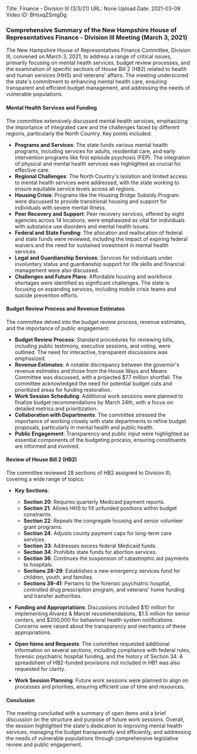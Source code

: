 Title: Finance - Division III (3/3/21)
URL: None
Upload Date: 2021-03-08
Video ID: BHsxqZSmgDg

### Comprehensive Summary of the New Hampshire House of Representatives Finance - Division III Meeting (March 3, 2021)

The New Hampshire House of Representatives Finance Committee, Division III, convened on March 3, 2021, to address a range of critical issues, primarily focusing on mental health services, budget review processes, and the examination of specific sections of House Bill 2 (HB2) related to health and human services (HHS) and veterans' affairs. The meeting underscored the state's commitment to enhancing mental health care, ensuring transparent and efficient budget management, and addressing the needs of vulnerable populations.

#### Mental Health Services and Funding

The committee extensively discussed mental health services, emphasizing the importance of integrated care and the challenges faced by different regions, particularly the North Country. Key points included:

- **Programs and Services**: The state funds various mental health programs, including services for adults, residential care, and early intervention programs like first episode psychosis (FEP). The integration of physical and mental health services was highlighted as crucial for effective care.
- **Regional Challenges**: The North Country's isolation and limited access to mental health services were addressed, with the state working to ensure equitable service levels across all regions.
- **Housing Crisis**: Programs like the Housing Bridge Subsidy Program were discussed to provide transitional housing and support for individuals with severe mental illness.
- **Peer Recovery and Support**: Peer recovery services, offered by eight agencies across 14 locations, were emphasized as vital for individuals with substance use disorders and mental health issues.
- **Federal and State Funding**: The allocation and reallocation of federal and state funds were reviewed, including the impact of expiring federal waivers and the need for sustained investment in mental health services.
- **Legal and Guardianship Services**: Services for individuals under involuntary status and guardianship support for life skills and financial management were also discussed.
- **Challenges and Future Plans**: Affordable housing and workforce shortages were identified as significant challenges. The state is focusing on expanding services, including mobile crisis teams and suicide prevention efforts.

#### Budget Review Process and Revenue Estimates

The committee delved into the budget review process, revenue estimates, and the importance of public engagement:

- **Budget Review Process**: Standard procedures for reviewing bills, including public testimony, executive sessions, and voting, were outlined. The need for interactive, transparent discussions was emphasized.
- **Revenue Estimates**: A notable discrepancy between the governor's revenue estimates and those from the House Ways and Means Committee was discussed, with a projected $77 million shortfall. The committee acknowledged the need for potential budget cuts and prioritized areas for funding restoration.
- **Work Session Scheduling**: Additional work sessions were planned to finalize budget recommendations by March 24th, with a focus on detailed metrics and prioritization.
- **Collaboration with Departments**: The committee stressed the importance of working closely with state departments to refine budget proposals, particularly in mental health and public health.
- **Public Engagement**: Transparency and public input were highlighted as essential components of the budgeting process, ensuring constituents are informed and involved.

#### Review of House Bill 2 (HB2)

The committee reviewed 28 sections of HB2 assigned to Division III, covering a wide range of topics:

- **Key Sections**:
  - **Section 20**: Requires quarterly Medicaid payment reports.
  - **Section 21**: Allows HHS to fill unfunded positions within budget constraints.
  - **Section 22**: Repeals the congregate housing and senior volunteer grant programs.
  - **Section 24**: Adjusts county payment caps for long-term care services.
  - **Section 33**: Addresses excess federal Medicaid funds.
  - **Section 34**: Prohibits state funds for abortion services.
  - **Section 36**: Continues the suspension of catastrophic aid payments to hospitals.
  - **Sections 28-29**: Establishes a new emergency services fund for children, youth, and families.
  - **Sections 39-41**: Pertains to the forensic psychiatric hospital, controlled drug prescription program, and veterans' home funding and transfer authorities.
  
- **Funding and Appropriations**: Discussions included $10 million for implementing Alvarez & Marcel recommendations, $1.5 million for senior centers, and $200,000 for behavioral health system notifications. Concerns were raised about the transparency and mechanics of these appropriations.
  
- **Open Items and Requests**: The committee requested additional information on several sections, including compliance with federal rules, forensic psychiatric hospital funding, and the history of Section 34. A spreadsheet of HB2-funded provisions not included in HB1 was also requested for clarity.
  
- **Work Session Planning**: Future work sessions were planned to align on processes and priorities, ensuring efficient use of time and resources.

#### Conclusion

The meeting concluded with a summary of open items and a brief discussion on the structure and purpose of future work sessions. Overall, the session highlighted the state's dedication to improving mental health services, managing the budget transparently and efficiently, and addressing the needs of vulnerable populations through comprehensive legislative review and public engagement.